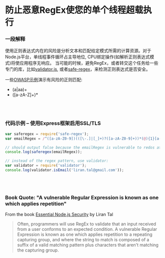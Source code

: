 # 防止恶意RegEx使您的单个线程超载执行

### 一段解释

使用正则表达式内在的风险是分析文本和匹配给定模式所需的计算资源。对于Node.js平台，单线程事件循环占主导地位, CPU绑定操作(如解析正则表达式模式)将使应用程序无响应。
当可能的时候，避免RegEx，或者转交这个任务给一些专门的库，比如[validator.js](https://github.com/chriso/validator.js), 或者[safe-regex](https://github.com/substack/safe-regex)，来检测正则表达式是否安全。

一些[OWASP示例](https://www.owasp.org/index.php/Regular_expression_Denial_of_Service_-_ReDoS)演示有风险的正则匹配:
* (a|aa)+
* ([a-zA-Z]+)*

<br/><br/>

### 代码示例 – 使用Express框架启用SSL/TLS

```javascript
var saferegex = require('safe-regex');
var emailRegex = /^([a-zA-Z0-9])(([\-.]|[_]+)?([a-zA-Z0-9]+))*(@){1}[a-z0-9]+[.]{1}(([a-z]{2,3})|([a-z]{2,3}[.]{1}[a-z]{2,3}))$/;

// should output false because the emailRegex is vulnerable to redos attacks
console.log(saferegex(emailRegex));

// instead of the regex pattern, use validator:
var validator = require('validator');
console.log(validator.isEmail('liran.tal@gmail.com'));
```

<br/><br/>

### Book Quote: "A vulnerable Regular Expression is known as one which applies repetition"

From the book [Essential Node.js Security](https://leanpub.com/nodejssecurity) by Liran Tal
> Often, programmers will use RegEx to validate that an input received from a user conforms to an expected condition. A vulnerable Regular Expression is known as one which applies repetition to a repeating capturing group, and where the string to match is composed of a suffix of a valid matching pattern plus characters that aren't matching the capturing group.

